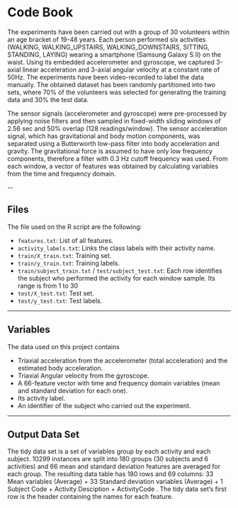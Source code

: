 # Code Book

The experiments have been carried out with a group of 30 volunteers within an age bracket of 19-48 years. Each person performed six activities (WALKING, WALKING_UPSTAIRS, WALKING_DOWNSTAIRS, SITTING, STANDING, LAYING) wearing a smartphone (Samsung Galaxy S II) on the waist. Using its embedded accelerometer and gyroscope, we captured 3-axial linear acceleration and 3-axial angular velocity at a constant rate of 50Hz. The experiments have been video-recorded to label the data manually. The obtained dataset has been randomly partitioned into two sets, where 70% of the volunteers was selected for generating the training data and 30% the test data.

The sensor signals (accelerometer and gyroscope) were pre-processed by applying noise filters and then sampled in fixed-width sliding windows of 2.56 sec and 50% overlap (128 readings/window). The sensor acceleration signal, which has gravitational and body motion components, was separated using a Butterworth low-pass filter into body acceleration and gravity. The gravitational force is assumed to have only low frequency components, therefore a filter with 0.3 Hz cutoff frequency was used. From each window, a vector of features was obtained by calculating variables from the time and frequency domain.

--
## Files
The file used on the R script are the following:

- `features.txt`: List of all features.
- `activity_labels.txt`: Links the class labels with their activity name.
- `train/X_train.txt`: Training set.
- `train/y_train.txt`: Training labels.
- `train/subject_train.txt` / `test/subject_test.txt`: Each row identifies the subject who performed the activity for each window sample. Its range is from 1 to 30
- `test/X_test.txt`: Test set.
- `test/y_test.txt`: Test labels.



---
## Variables
The data used on this project contains
- Triaxial acceleration from the accelerometer (total acceleration) and the estimated body acceleration.
- Triaxial Angular velocity from the gyroscope. 
- A 66-feature vector with time and frequency domain variables (mean and standard deviation for each one). 
- Its activity label. 
- An identifier of the subject who carried out the experiment.


---
## Output Data Set
The tidy data set is a set of variables group by each activity and each subject. 10299 instances are split into 180 groups (30 subjects and 6 activities) and 66 mean and standard deviation features are averaged for each group. The resulting data table has 180 rows and 69 columns: 33 Mean variables (Average) + 33 Standard deviation variables (Average) + 1 Subject Code + Activity Desciption + ActivityCode . The tidy data set’s first row is the header containing the names for each feature.
